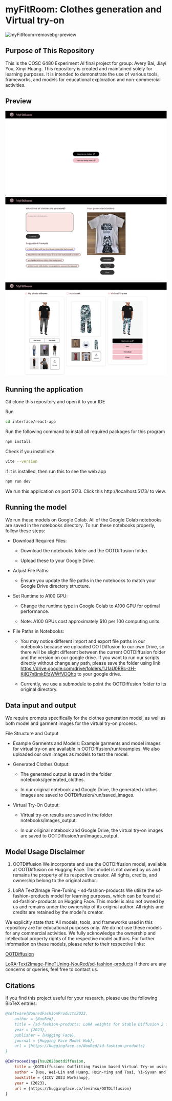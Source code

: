 # myFitRoom: Clothes generation and Virtual try-on
![myFitRoom-removebg-preview](https://github.com/user-attachments/assets/c5642245-fb49-49a2-8921-4e656af2a469)

## Purpose of This Repository
This is the COSC 6480 Experiment AI final project for group: Avery Bai, Jiayi You, Xinyi Huang. This repository is created and maintained solely for learning purposes. It is intended to demonstrate the use of various tools, frameworks, and models for educational exploration and non-commercial activities.

## Preview
![screenshot](interface/react-app/src/assets/mainPage.png)
![screenshot](interface/react-app/src/assets/generateClothes.png)
![screenshot](interface/react-app/src/assets/virtualFitting.png)


## Running the application
Git clone this repository and open it to your IDE

Run
```bash
cd interface/react-app
```
Run the following command to install all required packages for this program
```bash
npm install 
```
Check if you install vite
```bash
vite --version
```
if it is installed, then run this to see the web app
```bash
npm run dev
```
We run this application on port 5173. Click this http://localhost:5173/ to view.

## Running the model
We run these models on Google Colab. All of the Google Colab notebooks are saved in the notebooks directory. To run these notebooks properly, follow these steps:

-  Download Required Files:

    - Download the notebooks folder and the OOTDiffusion folder.

    - Upload these to your Google Drive.

- Adjust File Paths:

    - Ensure you update the file paths in the notebooks to match your Google Drive directory structure.

- Set Runtime to A100 GPU:

    - Change the runtime type in Google Colab to A100 GPU for optimal performance.

    - Note: A100 GPUs cost approximately $10 per 100 computing units.

- File Paths in Notebooks:

    - You may notice different import and export file paths in our notebooks because we uploaded OOTDiffusion to our own Drive, so there will be slight different between the current OOTDiffusion folder and the version on our google drive. If you want to run our scripts directly without change any path, please save the folder using link https://drive.google.com/drive/folders/1J1aU0RBc-zH-KjIQ7nBmkEfzWWfVDQhb to your google drive. 

    - Currently, we use a submodule to point the OOTDiffusion folder to its original directory.



## Data input and output
We require prompts specifically for the clothes generation model, as well as both model and garment images for the virtual try-on process.

File Structure and Output

- Example Garments and Models: Example garments and model images for virtual try-on are available in OOTDiffusion/run/examples. We also uploaded our own images as models to test the model.

- Generated Clothes Output:
    - The generated output is saved in the folder notebooks/generated_clothes.

    - In our original notebook and Google Drive, the generated clothes images are saved to OOTDiffusion/run/saved_images.

- Virtual Try-On Output:

    - Virtual try-on results are saved in the folder notebooks/images_output.

    - In our original notebook and Google Drive, the virtual try-on images are saved to OOTDiffusion/run/images_output.


## Model Usage Disclaimer
1. OOTDiffusion
We incorporate and use the OOTDiffusion model, available at OOTDiffusion on Hugging Face. This model is not owned by us and remains the property of its respective creator. All rights, credits, and ownership belong to the original author.

2. LoRA Text2Image Fine-Tuning - sd-fashion-products
We utilize the sd-fashion-products model for learning purposes, which can be found at sd-fashion-products on Hugging Face. This model is also not owned by us and remains under the ownership of its original author. All rights and credits are retained by the model's creator.

We explicitly state that:
All models, tools, and frameworks used in this repository are for educational purposes only.
We do not use these models for any commercial activities.
We fully acknowledge the ownership and intellectual property rights of the respective model authors.
For further information on these models, please refer to their respective links:

[OOTDiffusion](https://huggingface.co/levihsu/OOTDiffusiongi)

[LoRA-Text2Image-FineTUning-NouRed/sd-fashion-products](https://huggingface.co/NouRed/sd-fashion-products)
If there are any concerns or queries, feel free to contact us.

## Citations

If you find this project useful for your research, please use the following BibTeX entries:
```bibtex
@software{NouredFashionProducts2023,
    author = {NouRed},
    title = {sd-fashion-products: LoRA weights for Stable Diffusion 2 fine-tuned on fashion product images},
    year = {2023},
    publisher = {Hugging Face},
    journal = {Hugging Face Model Hub},
    url = {https://huggingface.co/NouRed/sd-fashion-products}
}
```
```bibtex
@InProceedings{hsu2023ootdiffusion,
    title = {OOTDiffusion: Outfitting Fusion based Virtual Try-on using Diffusion Model},
    author = {Hsu, Wei-Lin and Huang, Hsin-Ying and Tsai, Yi-Syuan and Tseng, Wei-Chen},
    booktitle = {ICCV 2023 Workshop},
    year = {2023},
    url = {https://huggingface.co/levihsu/OOTDiffusion}
}
```
